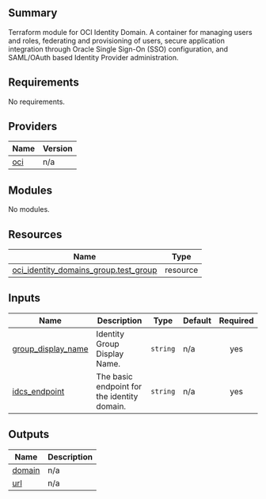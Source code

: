 ## Summary
Terraform module for OCI Identity Domain.
A container for managing users and roles, federating and provisioning
of users, secure application integration through Oracle Single Sign-On (SSO)
configuration, and SAML/OAuth based Identity Provider administration.

<!-- BEGIN_TF_DOCS -->
## Requirements

No requirements.

## Providers

| Name | Version |
|------|---------|
| <a name="provider_oci"></a> [oci](#provider\_oci) | n/a |

## Modules

No modules.

## Resources

| Name | Type |
|------|------|
| [oci_identity_domains_group.test_group](https://registry.terraform.io/providers/oracle/oci/latest/docs/resources/identity_domains_group) | resource |

## Inputs

| Name | Description | Type | Default | Required |
|------|-------------|------|---------|:--------:|
| <a name="input_group_display_name"></a> [group\_display\_name](#input\_group\_display\_name) | Identity Group Display Name. | `string` | n/a | yes |
| <a name="input_idcs_endpoint"></a> [idcs\_endpoint](#input\_idcs\_endpoint) | The basic endpoint for the identity domain. | `string` | n/a | yes |

## Outputs

| Name | Description |
|------|-------------|
| <a name="output_domain"></a> [domain](#output\_domain) | n/a |
| <a name="output_url"></a> [url](#output\_url) | n/a |
<!-- END_TF_DOCS -->    